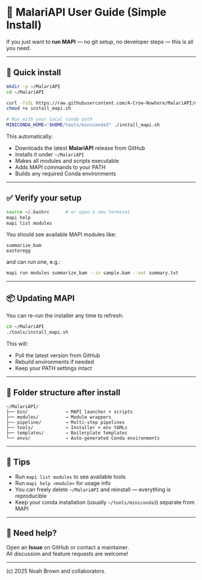 # 🦬 MalariAPI User Guide (Simple Install)

If you just want to **run MAPI** — no git setup, no developer steps — this is all you need.

---

## 🚀 Quick install

```bash
mkdir -p ~/MalariAPI
cd ~/MalariAPI

curl -fsSL https://raw.githubusercontent.com/A-Crow-Nowhere/MalariAPI/main/tools/install_mapi.sh -o install_mapi.sh
chmod +x install_mapi.sh

# Run with your local conda path
MINICONDA_HOME="$HOME/tools/miniconda3" ./install_mapi.sh
```

This automatically:
- Downloads the latest **MalariAPI** release from GitHub
- Installs it under `~/MalariAPI`
- Makes all modules and scripts executable
- Adds MAPI commands to your PATH
- Builds any required Conda environments

---

## ✅ Verify your setup

```bash
source ~/.bashrc      # or open a new terminal
mapi help
mapi list modules
```

You should see available MAPI modules like:

```
summarize_bam
easteregg
```

and can run one, e.g.:

```bash
mapi run modules summarize_bam --in sample.bam --out summary.txt
```

---

## 📦 Updating MAPI

You can re-run the installer any time to refresh:

```bash
cd ~/MalariAPI
./tools/install_mapi.sh
```

This will:
- Pull the latest version from GitHub
- Rebuild environments if needed
- Keep your PATH settings intact

---

## 🧠 Folder structure after install

```
~/MalariAPI/
├── bin/              → MAPI launcher + scripts
├── modules/          → Module wrappers
├── pipeline/         → Multi-step pipelines
├── tools/            → Installer + env YAMLs
├── templates/        → Boilerplate templates
└── envs/             → Auto-generated Conda environments
```

---

## 🔋 Tips

- Run `mapi list modules` to see available tools
- Run `mapi help <module>` for usage info
- You can freely delete `~/MalariAPI` and reinstall — everything is reproducible
- Keep your conda installation (usually `~/tools/miniconda3`) separate from MAPI

---

## 💬 Need help?

Open an **Issue** on GitHub or contact a maintainer.  
All discussion and feature requests are welcome!

---

(c) 2025 Noah Brown and collaborators.

